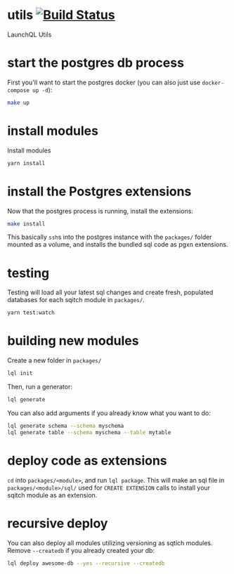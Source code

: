 # utils [![Build Status](https://travis-ci.com/launchql/utils.svg?branch=master)](https://travis-ci.com/launchql/utils)

LaunchQL Utils

# start the postgres db process

First you'll want to start the postgres docker (you can also just use `docker-compose up -d`):

```sh
make up
```

# install modules

Install modules

```sh
yarn install
```

# install the Postgres extensions

Now that the postgres process is running, install the extensions:

```sh
make install
```

This basically `ssh`s into the postgres instance with the `packages/` folder mounted as a volume, and installs the bundled sql code as pgxn extensions.

# testing

Testing will load all your latest sql changes and create fresh, populated databases for each sqitch module in `packages/`.

```sh
yarn test:watch
```

# building new modules

Create a new folder in `packages/`

```sh
lql init
```

Then, run a generator:

```sh
lql generate
```

You can also add arguments if you already know what you want to do:

```sh
lql generate schema --schema myschema
lql generate table --schema myschema --table mytable
```

# deploy code as extensions

`cd` into `packages/<module>`, and run `lql package`. This will make an sql file in `packages/<module>/sql/` used for `CREATE EXTENSION` calls to install your sqitch module as an extension.

# recursive deploy

You can also deploy all modules utilizing versioning as sqtich modules. Remove `--createdb` if you already created your db:

```sh
lql deploy awesome-db --yes --recursive --createdb
```
